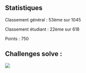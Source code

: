 ## Statistiques 

Classement général : 53ème sur 1045

Classement étudiant : 22ème sur 618

Points : 750

## Challenges solve :
![](https://i.imgur.com/G9D6IHo.png)
